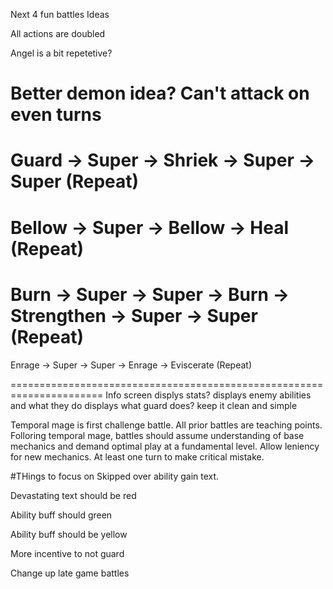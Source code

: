 Next 4 fun battles
Ideas

All actions are doubled

Angel is a bit repetetive?

Better demon idea?
Can't attack on even turns
===============
Guard -> Super -> Shriek -> Super -> Super (Repeat)
===============
Bellow -> Super -> Bellow -> Heal (Repeat)
==============
Burn -> Super -> Super -> Burn -> Strengthen -> Super -> Super (Repeat)
==============
Enrage -> Super -> Super -> Enrage -> Eviscerate (Repeat)

======================================================================
Info screen
    displys stats?
    displays enemy abilities and what they do
    displays what guard does?
    keep it clean and simple

Temporal mage is first challenge battle. All prior battles are teaching points.
Folloring temporal mage, battles should assume understanding of base mechanics and demand optimal play at a fundamental level. Allow leniency for new mechanics. At least one turn to make critical mistake.

#THings to focus on
Skipped over ability gain text.

Devastating text should be red

Ability buff should green

Ability buff should be yellow

More incentive to not guard

Change up late game battles
